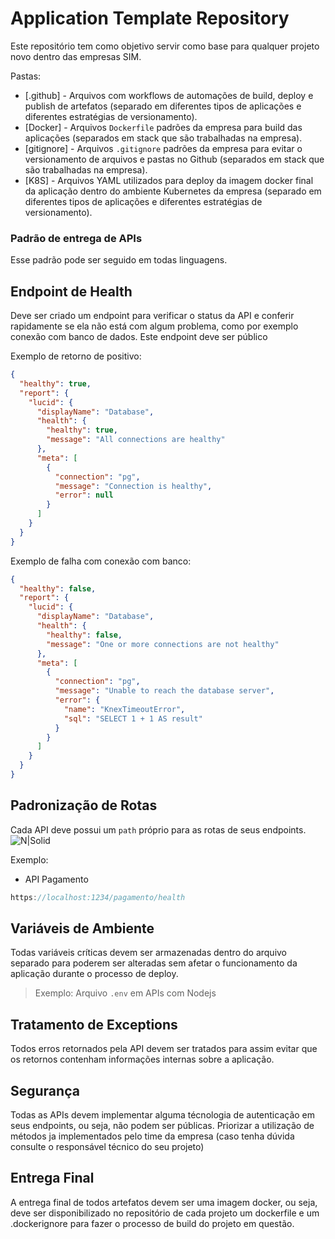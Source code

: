 # Application Template Repository


Este repositório tem como objetivo servir como base para qualquer projeto novo dentro das empresas SIM.

Pastas:
- [.github] - Arquivos com workflows de automações de build, deploy e publish de artefatos (separado em diferentes tipos de aplicações e diferentes estratégias de versionamento).
- [Docker] - Arquivos `Dockerfile` padrões da empresa para build das aplicações (separados em stack que são trabalhadas na empresa).
- [gitignore] - Arquivos `.gitignore` padrões da empresa para evitar o versionamento de arquivos e pastas no Github (separados em stack que são trabalhadas na empresa).
- [K8S] - Arquivos YAML utilizados para deploy da imagem docker final da aplicação dentro do ambiente Kubernetes da empresa (separado em diferentes tipos de aplicações e diferentes estratégias de versionamento).

### Padrão de entrega de APIs

Esse padrão pode ser seguido em todas linguagens.

## Endpoint de Health

Deve ser criado um endpoint para verificar o status da API e 
conferir rapidamente se ela não está com algum problema, como por exemplo conexão com banco de dados.
Este endpoint deve ser público

Exemplo de retorno de positivo:
``` json
{
  "healthy": true,
  "report": {
    "lucid": {
      "displayName": "Database",
      "health": {
        "healthy": true,
        "message": "All connections are healthy"
      },
      "meta": [
        {
          "connection": "pg",
          "message": "Connection is healthy",
          "error": null
        }
      ]
    }
  }
}
```
Exemplo de falha com conexão com banco:
``` json
{
  "healthy": false,
  "report": {
    "lucid": {
      "displayName": "Database",
      "health": {
        "healthy": false,
        "message": "One or more connections are not healthy"
      },
      "meta": [
        {
          "connection": "pg",
          "message": "Unable to reach the database server",
          "error": {
            "name": "KnexTimeoutError",
            "sql": "SELECT 1 + 1 AS result"
          }
        }
      ]
    }
  }
}
```

## Padronização de Rotas

Cada API deve possui um `path` próprio para as rotas de seus endpoints. 
![N|Solid](https://bargussbatistic.com/wp-content/uploads/2020/01/Barguss-Batistic-Blog-Domain-Anatomy.jpg)

Exemplo:
- API Pagamento
``` javascript
https://localhost:1234/pagamento/health
```

## Variáveis de Ambiente

Todas variáveis críticas devem ser armazenadas dentro do arquivo separado para poderem ser alteradas
sem afetar o funcionamento da aplicação durante o processo de deploy.

> Exemplo: Arquivo `.env` em APIs com Nodejs
 
## Tratamento de Exceptions

Todos erros retornados pela API devem ser tratados para assim evitar que os retornos contenham 
informações internas sobre a aplicação.

## Segurança

Todas as APIs devem implementar alguma técnologia de autenticação em seus endpoints, ou seja, não podem ser públicas. Priorizar a utilização de métodos ja implementados pelo time da empresa (caso tenha dúvida consulte o responsável técnico do seu projeto)

## Entrega Final

A entrega final de todos artefatos devem ser uma imagem docker,
ou seja, deve ser disponibilizado no repositório de cada projeto um dockerfile e um .dockerignore para fazer o processo de build do projeto em questão.

